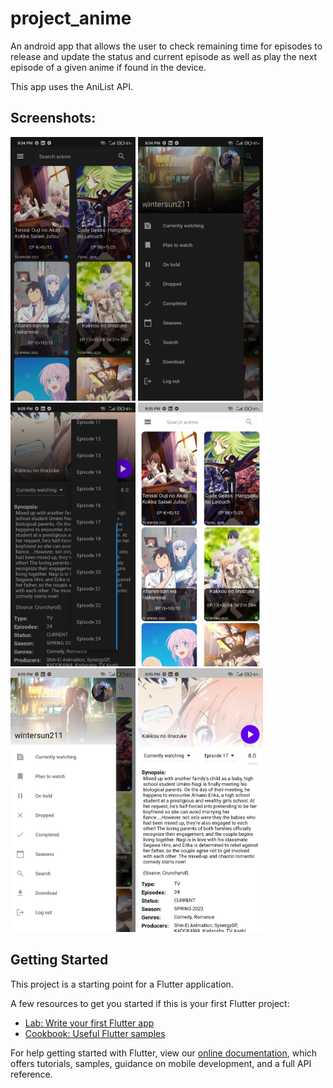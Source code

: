 # project_anime

An android app that allows the user to check remaining time for episodes to release and update the status and current episode as well as play the next episode of a given anime if found in the device.

This app uses the AniList API.

## Screenshots:

<img src="images/Screenshot_2022-09-15-20-04-50-668_com.desire.anime.jpg" width="200" height="422"/>
<img src="images/Screenshot_2022-09-15-20-04-56-567_com.desire.anime.jpg" width="200" height="422"/>
<img src="images/Screenshot_2022-09-15-20-05-21-148_com.desire.anime.jpg" width="200" height="422"/>
<img src="images/Screenshot_2022-09-15-20-05-31-091_com.desire.anime.jpg" width="200" height="422"/>
<img src="images/Screenshot_2022-09-15-20-05-34-304_com.desire.anime.jpg" width="200" height="422"/>
<img src="images/Screenshot_2022-09-15-20-05-39-350_com.desire.anime.jpg" width="200" height="422"/>

## Getting Started

This project is a starting point for a Flutter application.

A few resources to get you started if this is your first Flutter project:

- [Lab: Write your first Flutter app](https://flutter.dev/docs/get-started/codelab)
- [Cookbook: Useful Flutter samples](https://flutter.dev/docs/cookbook)

For help getting started with Flutter, view our
[online documentation](https://flutter.dev/docs), which offers tutorials,
samples, guidance on mobile development, and a full API reference.
